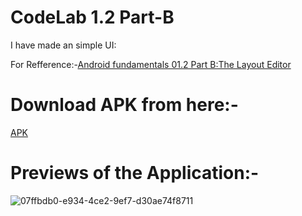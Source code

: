 # CodeLab 1.2 Part-B
I have made an simple UI:

For Refference:-[Android fundamentals 01.2 Part B:The Layout Editor](https://developer.android.com/codelabs/android-training-layout-editor-part-b?index=..%2F..%2Fandroid-training#0)

# Download APK from here:-

[APK](https://github.com/pulkitagrawal20/CodeLab/releases/download/v2.0/app-debug.apk)

# Previews of the Application:-
![07ffbdb0-e934-4ce2-9ef7-d30ae74f8711](https://user-images.githubusercontent.com/69674896/117440037-31f0ab80-af51-11eb-8b8c-0c36edf313a9.jpg)

